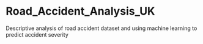 # Road_Accident_Analysis_UK
Descriptive analysis of road accident dataset and using machine learning to predict accident severity
